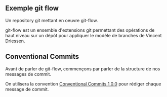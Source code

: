 Exemple git flow
----------------

Un repository git mettant en oeuvre git-flow.

git-flow est un ensemble d'extensions git permettant des opérations de haut niveau sur un dépôt pour appliquer le 
modèle de branches de Vincent Driessen.


Conventional Commits
--------------------
Avant de parler de git-flow, commençons par parler de la structure de nos messages de commit.

On utilisera la convention [Conventional Commits 1.0.0](https://www.conventionalcommits.org/fr/v1.0.0/) pour rédiger 
chaque message de commit.

